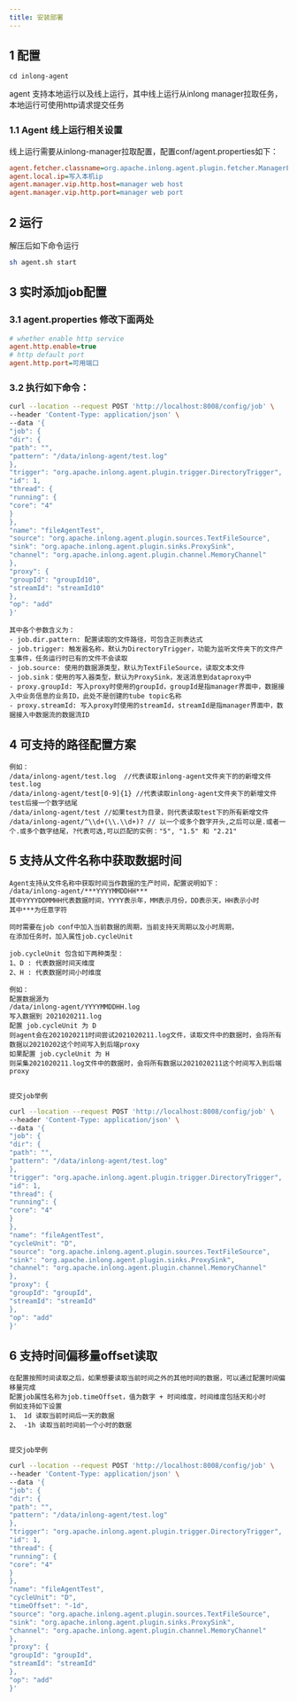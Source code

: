 ```yaml
---
title: 安装部署
---
```


## 1 配置
```
cd inlong-agent
```

agent 支持本地运行以及线上运行，其中线上运行从inlong manager拉取任务，本地运行可使用http请求提交任务

### 1.1 Agent 线上运行相关设置

线上运行需要从inlong-manager拉取配置，配置conf/agent.properties如下：
```ini
agent.fetcher.classname=org.apache.inlong.agent.plugin.fetcher.ManagerFetcher (设置任务获取的类名，默认为ManagerFetcher）
agent.local.ip=写入本机ip
agent.manager.vip.http.host=manager web host
agent.manager.vip.http.port=manager web port
```

## 2 运行

解压后如下命令运行
```bash
sh agent.sh start
```

## 3 实时添加job配置

### 3.1 agent.properties 修改下面两处

```ini
# whether enable http service
agent.http.enable=true
# http default port
agent.http.port=可用端口
```

### 3.2 执行如下命令：

```bash
curl --location --request POST 'http://localhost:8008/config/job' \
--header 'Content-Type: application/json' \
--data '{
"job": {
"dir": {
"path": "",
"pattern": "/data/inlong-agent/test.log"
},
"trigger": "org.apache.inlong.agent.plugin.trigger.DirectoryTrigger",
"id": 1,
"thread": {
"running": {
"core": "4"
}
},
"name": "fileAgentTest",
"source": "org.apache.inlong.agent.plugin.sources.TextFileSource",
"sink": "org.apache.inlong.agent.plugin.sinks.ProxySink",
"channel": "org.apache.inlong.agent.plugin.channel.MemoryChannel"
},
"proxy": {
"groupId": "groupId10",
"streamId": "streamId10"
},
"op": "add"
}'
```

    其中各个参数含义为：
    - job.dir.pattern: 配置读取的文件路径，可包含正则表达式
    - job.trigger: 触发器名称，默认为DirectoryTrigger，功能为监听文件夹下的文件产生事件，任务运行时已有的文件不会读取
    - job.source: 使用的数据源类型，默认为TextFileSource，读取文本文件
    - job.sink：使用的写入器类型，默认为ProxySink，发送消息到dataproxy中
    - proxy.groupId: 写入proxy时使用的groupId，groupId是指manager界面中，数据接入中业务信息的业务ID，此处不是创建的tube topic名称
    - proxy.streamId: 写入proxy时使用的streamId，streamId是指manager界面中，数据接入中数据流的数据流ID

## 4 可支持的路径配置方案

    例如：
    /data/inlong-agent/test.log  //代表读取inlong-agent文件夹下的的新增文件test.log
    /data/inlong-agent/test[0-9]{1} //代表读取inlong-agent文件夹下的新增文件test后接一个数字结尾
    /data/inlong-agent/test //如果test为目录，则代表读取test下的所有新增文件
    /data/inlong-agent/^\\d+(\\.\\d+)? // 以一个或多个数字开头,之后可以是.或者一个.或多个数字结尾，?代表可选,可以匹配的实例："5", "1.5" 和 "2.21"


## 5 支持从文件名称中获取数据时间

    Agent支持从文件名称中获取时间当作数据的生产时间，配置说明如下：
    /data/inlong-agent/***YYYYMMDDHH***
    其中YYYYDDMMHH代表数据时间，YYYY表示年，MM表示月份，DD表示天，HH表示小时
    其中***为任意字符

    同时需要在job conf中加入当前数据的周期，当前支持天周期以及小时周期，
    在添加任务时，加入属性job.cycleUnit
    
    job.cycleUnit 包含如下两种类型：
    1、D : 代表数据时间天维度
    2、H : 代表数据时间小时维度

    例如：
    配置数据源为
    /data/inlong-agent/YYYYMMDDHH.log
    写入数据到 2021020211.log
    配置 job.cycleUnit 为 D
    则agent会在2021020211时间尝试2021020211.log文件，读取文件中的数据时，会将所有数据以20210202这个时间写入到后端proxy
    如果配置 job.cycleUnit 为 H
    则采集2021020211.log文件中的数据时，会将所有数据以2021020211这个时间写入到后端proxy

    
    提交job举例
```bash
curl --location --request POST 'http://localhost:8008/config/job' \
--header 'Content-Type: application/json' \
--data '{
"job": {
"dir": {
"path": "",
"pattern": "/data/inlong-agent/test.log"
},
"trigger": "org.apache.inlong.agent.plugin.trigger.DirectoryTrigger",
"id": 1,
"thread": {
"running": {
"core": "4"
}
},
"name": "fileAgentTest",
"cycleUnit": "D",
"source": "org.apache.inlong.agent.plugin.sources.TextFileSource",
"sink": "org.apache.inlong.agent.plugin.sinks.ProxySink",
"channel": "org.apache.inlong.agent.plugin.channel.MemoryChannel"
},
"proxy": {
"groupId": "groupId",
"streamId": "streamId"
},
"op": "add"
}'
```


## 6 支持时间偏移量offset读取

    在配置按照时间读取之后，如果想要读取当前时间之外的其他时间的数据，可以通过配置时间偏移量完成
    配置job属性名称为job.timeOffset，值为数字 + 时间维度，时间维度包括天和小时
    例如支持如下设置
    1、 1d 读取当前时间后一天的数据 
    2、 -1h 读取当前时间前一个小时的数据


    提交job举例
```bash
curl --location --request POST 'http://localhost:8008/config/job' \
--header 'Content-Type: application/json' \
--data '{
"job": {
"dir": {
"path": "",
"pattern": "/data/inlong-agent/test.log"
},
"trigger": "org.apache.inlong.agent.plugin.trigger.DirectoryTrigger",
"id": 1,
"thread": {
"running": {
"core": "4"
}
},
"name": "fileAgentTest",
"cycleUnit": "D",
"timeOffset": "-1d",
"source": "org.apache.inlong.agent.plugin.sources.TextFileSource",
"sink": "org.apache.inlong.agent.plugin.sinks.ProxySink",
"channel": "org.apache.inlong.agent.plugin.channel.MemoryChannel"
},
"proxy": {
"groupId": "groupId",
"streamId": "streamId"
},
"op": "add"
}'
```